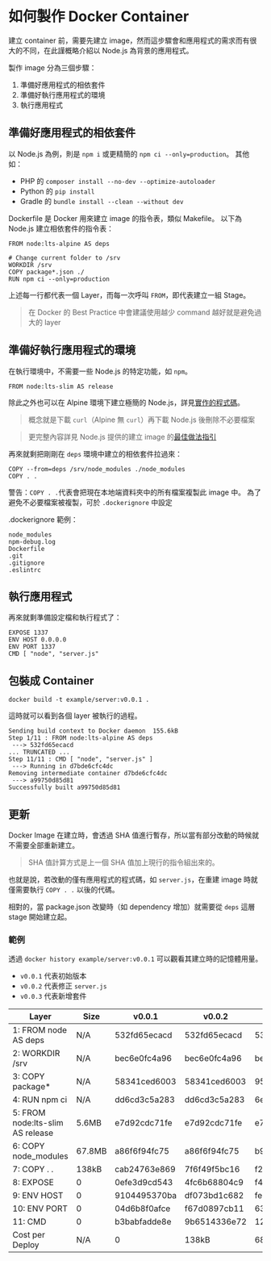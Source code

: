 # 如何製作 Docker Container

建立 container 前，需要先建立 image，然而這步驟會和應用程式的需求而有很大的不同，在此謹概略介紹以 Node.js 為背景的應用程式。

製作 image 分為三個步驟：

1. 準備好應用程式的相依套件
2. 準備好執行應用程式的環境
3. 執行應用程式

## 準備好應用程式的相依套件

以 Node.js 為例，則是 `npm i` 或更精簡的 `npm ci --only=production`。
其他如：

- PHP 的 `composer install --no-dev --optimize-autoloader`
- Python 的 `pip install`
- Gradle 的 `bundle install --clean --without dev`

Dockerfile 是 Docker 用來建立 image 的指令表，類似 Makefile。
以下為 Node.js 建立相依套件的指令表：

```dockerfile=
FROM node:lts-alpine AS deps

# Change current folder to /srv
WORKDIR /srv
COPY package*.json ./
RUN npm ci --only=production
```

上述每一行都代表一個 Layer，而每一次呼叫 `FROM`，即代表建立一組 Stage。

> 在 Docker 的 Best Practice 中會建議使用越少 command 越好就是避免過大的 layer

## 準備好執行應用程式的環境

在執行環境中，不需要一些 Node.js 的特定功能，如 `npm`。

```dockerfile=
FROM node:lts-slim AS release
```

除此之外也可以在 Alpine 環境下建立極簡的 Node.js，詳見[實作的程式碼](https://github.com/evan361425/distributed-node/blob/master/Dockerfile-web)。

> 概念就是下載 `curl`（Alpine 無 `curl`）再下載 Node.js 後刪除不必要檔案

> 更完整內容詳見 Node.js 提供的建立 image 的[最佳做法指引](https://github.com/nodejs/docker-node/blob/main/docs/BestPractices.md)

再來就剩把剛剛在 `deps` 環境中建立的相依套件拉過來：

```dockerfile=
COPY --from=deps /srv/node_modules ./node_modules
COPY . .
```

警告：`COPY . .`代表會把現在本地端資料夾中的所有檔案複製此 image 中。
為了避免不必要檔案被複製，可於 `.dockerignore` 中設定

.dockerignore 範例：

```
node_modules
npm-debug.log
Dockerfile
.git
.gitignore
.eslintrc
```

## 執行應用程式

再來就剩準備設定檔和執行程式了：

```dockerfile=
EXPOSE 1337
ENV HOST 0.0.0.0
ENV PORT 1337
CMD [ "node", "server.js"
```

## 包裝成 Container

```bash=
docker build -t example/server:v0.0.1 .
```

這時就可以看到各個 layer 被執行的過程。

```
Sending build context to Docker daemon  155.6kB
Step 1/11 : FROM node:lts-alpine AS deps
 ---> 532fd65ecacd
... TRUNCATED ...
Step 11/11 : CMD [ "node", "server.js" ]
 ---> Running in d7bde6cfc4dc
Removing intermediate container d7bde6cfc4dc
 ---> a99750d85d81
Successfully built a99750d85d81
```

## 更新

Docker Image 在建立時，會透過 SHA 值進行暫存，所以當有部分改動的時候就不需要全部重新建立。

> SHA 值計算方式是上一個 SHA 值加上現行的指令組出來的。

也就是說，若改動的僅有應用程式的程式碼，如 `server.js`，在重建 image 時就僅需要執行 `COPY . .` 以後的代碼。

相對的，當 package.json 改變時（如 dependency 增加）就需要從 `deps` 這層 stage 開始建立起。

### 範例

透過 `docker history example/server:v0.0.1` 可以觀看其建立時的記憶體用量。

- `v0.0.1` 代表初始版本
- `v0.0.2` 代表修正 `server.js`
- `v0.0.3` 代表新增套件

| Layer                            | Size   | v0.0.1       | v0.0.2       | v0.0.3       |
| -------------------------------- | ------ | ------------ | ------------ | ------------ |
| 1: FROM node AS deps             | N/A    | 532fd65ecacd | 532fd65ecacd | 532fd65ecacd |
| 2: WORKDIR /srv                  | N/A    | bec6e0fc4a96 | bec6e0fc4a96 | bec6e0fc4a96 |
| 3: COPY package\*                | N/A    | 58341ced6003 | 58341ced6003 | 959c7f2c693b |
| 4: RUN npm ci                    | N/A    | dd6cd3c5a283 | dd6cd3c5a283 | 6e9065bacad0 |
| 5: FROM node:lts-slim AS release | 5.6MB  | e7d92cdc71fe | e7d92cdc71fe | e7d92cdc71fe |
| 6: COPY node_modules             | 67.8MB | a86f6f94fc75 | a86f6f94fc75 | b97b002f4734 |
| 7: COPY . .                      | 138kB  | cab24763e869 | 7f6f49f5bc16 | f2c9ac237a1c |
| 8: EXPOSE                        | 0      | 0efe3d9cd543 | 4fc6b68804c9 | f4b64a1c5e64 |
| 9: ENV HOST                      | 0      | 9104495370ba | df073bd1c682 | fee5ff92855c |
| 10: ENV PORT                     | 0      | 04d6b8f0afce | f67d0897cb11 | 638a7ff0c240 |
| 11: CMD                          | 0      | b3babfadde8e | 9b6514336e72 | 12d0c7e37935 |
| Cost per Deploy                  | N/A    | 0            | 138kB        | 68MB         |
